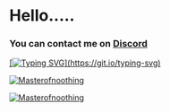 <h1 align="left">Hello.....</h1>

<h3 align="left">
  You can contact me on <a href='[https://discord.gg/EKQtnY8Z9h](https://www.youtube.com/watch?v=dQw4w9WgXcQ)'>Discord
</h3>

[![Typing SVG](https://readme-typing-svg.herokuapp.com?size=30&lines=Life+is+pain+.....+isn't+it.)](https://git.io/typing-svg)


![Masterofnoothing](https://github-readme-stats.vercel.app/api?username=Masterofnoothing&show_icons=true&theme=tokyonight&hide=["issues"])

![Masterofnoothing](https://github-readme-stats.vercel.app/api/top-langs?username=Masterofnoothing&show_icons=true&theme=tokyonight&layout=compact)
<!--
**Masterofnoothing/Masterofnoothing** is a ✨ _special_ ✨ repository because its `README.md` (this file) appears on your GitHub profile.

Here are some ideas to get you started:

- 🔭 I’m currently working on ...
- 🌱 I’m currently learning ...
- 👯 I’m looking to collaborate on ...
- 🤔 I’m looking for help with ...
- 💬 Ask me about ...
- 📫 How to reach me: ...
- 😄 Pronouns: ...
- ⚡ Fun fact: ...
-->
